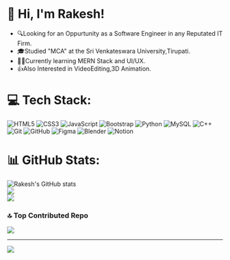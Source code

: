 
# 💫 Hi, I'm Rakesh!
- :mag:Looking for an Oppurtunity as a Software Engineer in any Reputated IT Firm.<br>
- :mortar_board:Studied "MCA" at the Sri Venkateswara University,Tirupati.<br>
- :man_technologist:Currently learning MERN Stack and UI/UX.<br>
- :thumbsup:Also Interested in VideoEditing,3D Animation.<br>



# 💻 Tech Stack:
![HTML5](https://img.shields.io/badge/html5-%23E34F26.svg?style=for-the-badge&logo=html5&logoColor=white) ![CSS3](https://img.shields.io/badge/css3-%231572B6.svg?style=for-the-badge&logo=css3&logoColor=white) ![JavaScript](https://img.shields.io/badge/javascript-%23323330.svg?style=for-the-badge&logo=javascript&logoColor=%23F7DF1E) ![Bootstrap](https://img.shields.io/badge/bootstrap-%238511FA.svg?style=for-the-badge&logo=bootstrap&logoColor=white) ![Python](https://img.shields.io/badge/python-3670A0?style=for-the-badge&logo=python&logoColor=ffdd54) ![MySQL](https://img.shields.io/badge/mysql-%2300000f.svg?style=for-the-badge&logo=mysql&logoColor=white) ![C++](https://img.shields.io/badge/c++-%2300599C.svg?style=for-the-badge&logo=c%2B%2B&logoColor=white) ![Git](https://img.shields.io/badge/git-%23F05033.svg?style=for-the-badge&logo=git&logoColor=white) ![GitHub](https://img.shields.io/badge/github-%23121011.svg?style=for-the-badge&logo=github&logoColor=white) ![Figma](https://img.shields.io/badge/figma-%23F24E1E.svg?style=for-the-badge&logo=figma&logoColor=white) ![Blender](https://img.shields.io/badge/blender-%23F5792A.svg?style=for-the-badge&logo=blender&logoColor=white) ![Notion](https://img.shields.io/badge/Notion-%23000000.svg?style=for-the-badge&logo=notion&logoColor=white) 
# 📊 GitHub Stats:
![Rakesh's GitHub stats](https://github-readme-stats.vercel.app/api?username=raksvision&show_icons=true&theme=dark#gh-dark-mode-only&hide=contribs,prs&bg_color=00000000)<br/>
![](https://github-readme-streak-stats.herokuapp.com/?user=raksvision&theme=dark&hide_border=false)<br/>
![](https://github-readme-stats.vercel.app/api/top-langs/?username=raksvision&theme=dark&hide_border=false&include_all_commits=false&count_private=false&layout=compact)

### 🔝 Top Contributed Repo
![](https://github-contributor-stats.vercel.app/api?username=raksvision&limit=5&theme=dark&combine_all_yearly_contributions=true)

---
[![](https://visitcount.itsvg.in/api?id=raksvision&icon=0&color=0)](https://visitcount.itsvg.in)

<!-- Proudly created with GPRM ( https://gprm.itsvg.in ) -->

